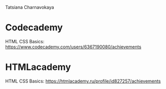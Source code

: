 Tatsiana Charnavokaya

# Codecademy
HTML CSS Basics: https://www.codecademy.com/users/6367190080/achievements

# HTMLacademy
HTML CSS Basics: https://htmlacademy.ru/profile/id827257/achievements
